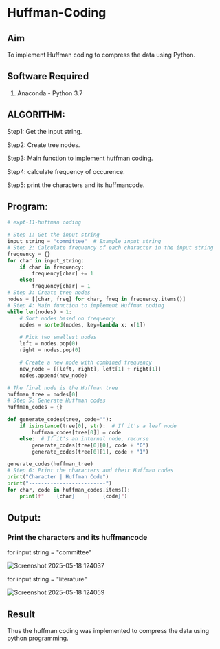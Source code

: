 # Huffman-Coding
## Aim
To implement Huffman coding to compress the data using Python.

## Software Required
1. Anaconda - Python 3.7

## ALGORITHM:
Step1:
Get the input string.

Step2:
Create tree nodes.

Step3:
Main function to implement huffman coding.

Step4:
calculate frequency of occurence.

Step5:
print the characters and its huffmancode.
 
## Program:

``` Python
# expt-11-huffman coding

# Step 1: Get the input string
input_string = "committee"  # Example input string
# Step 2: Calculate frequency of each character in the input string
frequency = {}
for char in input_string:
    if char in frequency:
        frequency[char] += 1
    else:
        frequency[char] = 1
# Step 3: Create tree nodes
nodes = [[char, freq] for char, freq in frequency.items()]
# Step 4: Main function to implement Huffman coding
while len(nodes) > 1:
    # Sort nodes based on frequency
    nodes = sorted(nodes, key=lambda x: x[1])

    # Pick two smallest nodes
    left = nodes.pop(0)
    right = nodes.pop(0)

    # Create a new node with combined frequency
    new_node = [[left, right], left[1] + right[1]]
    nodes.append(new_node)

# The final node is the Huffman tree
huffman_tree = nodes[0]
# Step 5: Generate Huffman codes
huffman_codes = {}

def generate_codes(tree, code=""):
    if isinstance(tree[0], str):  # If it's a leaf node
        huffman_codes[tree[0]] = code
    else:  # If it's an internal node, recurse
        generate_codes(tree[0][0], code + "0")
        generate_codes(tree[0][1], code + "1")

generate_codes(huffman_tree)
# Step 6: Print the characters and their Huffman codes
print("Character | Huffman Code")
print("-------------------------")
for char, code in huffman_codes.items():
    print(f"    {char}    |    {code}")

```
## Output:

### Print the characters and its huffmancode

for input string = "committee"

![Screenshot 2025-05-18 124037](https://github.com/user-attachments/assets/89a2633f-83b0-4022-881d-64eed766c02b)


for input string = "literature"

![Screenshot 2025-05-18 124059](https://github.com/user-attachments/assets/73eb3d22-50f6-4dc4-a36a-4ed2fe762347)


## Result
Thus the huffman coding was implemented to compress the data using python programming.

